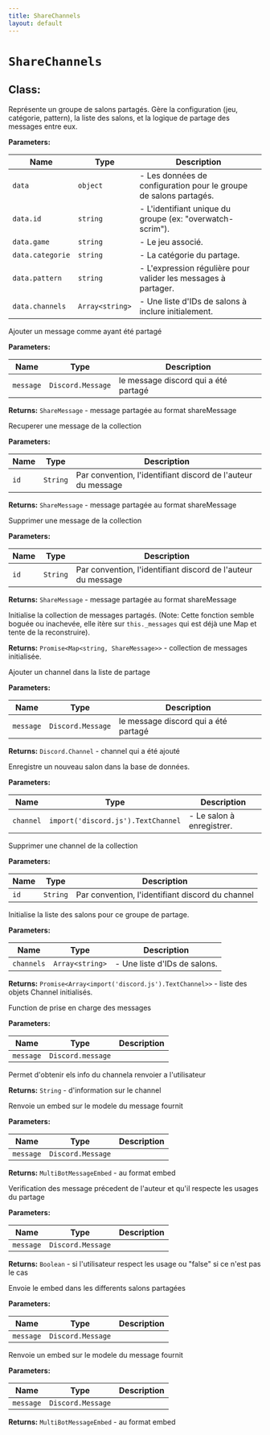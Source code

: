 ```yaml
---
title: ShareChannels
layout: default
---
```


# `ShareChannels`

## Class: 

Représente un groupe de salons partagés. Gère la configuration (jeu, catégorie, pattern), la liste des salons, et la logique de partage des messages entre eux.



**Parameters:**

| Name | Type | Description |
| ---- | ---- | ----------- |
| `data` | `object` | - Les données de configuration pour le groupe de salons partagés. |
| `data.id` | `string` | - L'identifiant unique du groupe (ex: "overwatch-scrim"). |
| `data.game` | `string` | - Le jeu associé. |
| `data.categorie` | `string` | - La catégorie du partage. |
| `data.pattern` | `string` | - L'expression régulière pour valider les messages à partager. |
| `data.channels` | `Array<string>` | - Une liste d'IDs de salons à inclure initialement. |

Ajouter un message comme ayant été partagé

**Parameters:**

| Name | Type | Description |
| ---- | ---- | ----------- |
| `message` | `Discord.Message` | le message discord qui a été partagé |

**Returns:** `ShareMessage` - message partagée au format shareMessage

Recuperer une message de la collection

**Parameters:**

| Name | Type | Description |
| ---- | ---- | ----------- |
| `id` | `String` | Par convention, l'identifiant discord de l'auteur du message |

**Returns:** `ShareMessage` - message partagée au format shareMessage

Supprimer une message de la collection

**Parameters:**

| Name | Type | Description |
| ---- | ---- | ----------- |
| `id` | `String` | Par convention, l'identifiant discord de l'auteur du message |

**Returns:** `ShareMessage` - message partagée au format shareMessage

Initialise la collection de messages partagés. (Note: Cette fonction semble boguée ou inachevée, elle itère sur `this._messages` qui est déjà une Map et tente de la reconstruire).

**Returns:** `Promise<Map<string, ShareMessage>>` - collection de messages initialisée.

Ajouter un channel dans la liste de partage

**Parameters:**

| Name | Type | Description |
| ---- | ---- | ----------- |
| `message` | `Discord.Message` | le message discord qui a été partagé |

**Returns:** `Discord.Channel` - channel qui a été ajouté

Enregistre un nouveau salon dans la base de données.

**Parameters:**

| Name | Type | Description |
| ---- | ---- | ----------- |
| `channel` | `import('discord.js').TextChannel` | - Le salon à enregistrer. |

Supprimer une channel de la collection

**Parameters:**

| Name | Type | Description |
| ---- | ---- | ----------- |
| `id` | `String` | Par convention, l'identifiant discord du channel |

Initialise la liste des salons pour ce groupe de partage.

**Parameters:**

| Name | Type | Description |
| ---- | ---- | ----------- |
| `channels` | `Array<string>` | - Une liste d'IDs de salons. |

**Returns:** `Promise<Array<import('discord.js').TextChannel>>` - liste des objets Channel initialisés.

Function de prise en charge des messages

**Parameters:**

| Name | Type | Description |
| ---- | ---- | ----------- |
| `message` | `Discord.message` |  |

Permet d'obtenir els info du channela renvoier a l'utilisateur

**Returns:** `String` - d'information sur le channel

Renvoie un embed sur le modele du message fournit

**Parameters:**

| Name | Type | Description |
| ---- | ---- | ----------- |
| `message` | `Discord.Message` |  |

**Returns:** `MultiBotMessageEmbed` - au format embed

Verification des message précedent de l'auteur et qu'il respecte les usages du partage

**Parameters:**

| Name | Type | Description |
| ---- | ---- | ----------- |
| `message` | `Discord.Message` |  |

**Returns:** `Boolean` - si l'utilisateur respect les usage ou "false" si ce n'est pas le cas

Envoie le embed dans les differents salons partagées

**Parameters:**

| Name | Type | Description |
| ---- | ---- | ----------- |
| `message` | `Discord.Message` |  |

Renvoie un embed sur le modele du message fournit

**Parameters:**

| Name | Type | Description |
| ---- | ---- | ----------- |
| `message` | `Discord.Message` |  |

**Returns:** `MultiBotMessageEmbed` - au format embed

